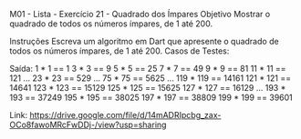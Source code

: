 
M01 - Lista - Exercício 21 - Quadrado dos Ímpares
Objetivo
Mostrar o quadrado de todos os números ímpares, de 1 até 200.

Instruções
Escreva um algoritmo em Dart que apresente o quadrado de todos os números ímpares, de 1 até 200.
Casos de Testes:

Saída:
  1 * 1 == 1
  3 * 3 == 9
  5 * 5 == 25
  7 * 7 == 49
  9 * 9 == 81
  11 * 11 == 121
  ...
  23 * 23 == 529
  ...
  75 * 75 == 5625
  ...
  119 * 119 == 14161
  121 * 121 == 14641
  123 * 123 == 15129
  125 * 125 == 15625
  127 * 127 == 16129
  ...
  193 * 193 == 37249
  195 * 195 == 38025
  197 * 197 == 38809
  199 * 199 == 39601
  
Link: https://drive.google.com/file/d/14mADRIpcbg_zax-OCo8fawoMRcFwDDj-/view?usp=sharing